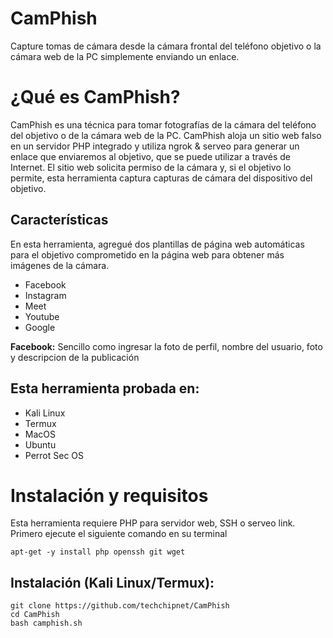 # CamPhish
Capture tomas de cámara desde la cámara frontal del teléfono objetivo o la cámara web de la PC simplemente enviando un enlace.
<!--![cheese](https://techchip.net/wp-content/uploads/2020/04/camphish.jpg)-->

# ¿Qué es CamPhish?
<p>CamPhish es una técnica para tomar fotografías de la cámara del teléfono del objetivo o de la cámara web de la PC. CamPhish aloja un sitio web falso en un servidor PHP integrado y utiliza ngrok & serveo para generar un enlace que enviaremos al objetivo, que se puede utilizar a través de Internet. El sitio web solicita permiso de la cámara y, si el objetivo lo permite, esta herramienta captura capturas de cámara del dispositivo del objetivo.</p>

## Características
<p>En esta herramienta, agregué dos plantillas de página web automáticas para el objetivo comprometido en la página web para obtener más imágenes de la cámara.</p>
<ul>
  <li>Facebook</li>
  <li>Instagram</li>
  <li>Meet</li>
  <li>Youtube</li>
  <li>Google</li>
</ul>
<p><strong>Facebook:</strong> Sencillo como ingresar la foto de perfil, nombre del usuario, foto y descripcion de la publicación</p>

## Esta herramienta probada en:
<ul>
  <li>Kali Linux</li>
  <li>Termux</li>
  <li>MacOS</li>
  <li>Ubuntu</li>
  <li>Perrot Sec OS</li>
</ul>

# Instalación y requisitos
<p>Esta herramienta requiere PHP para servidor web, SSH o serveo link. Primero ejecute el siguiente comando en su terminal</p>

```
apt-get -y install php openssh git wget
```

## Instalación (Kali Linux/Termux):

```
git clone https://github.com/techchipnet/CamPhish
cd CamPhish
bash camphish.sh
```